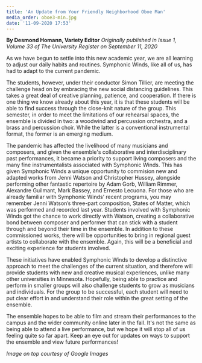 ```yaml
---
title: 'An Update from Your Friendly Neighborhood Oboe Man'
media_order: oboe3-min.jpg
date: '11-09-2020 17:53'
---
```


**By Desmond Homann, Variety Editor** _Originally published in Issue 1, Volume 33 of The University Register on September 11, 2020_

As we have begun to settle into this new academic year, we are all learning to adjust our daily habits and routines. Symphonic Winds, like all of us, has had to adapt to the current pandemic.

The students, however, under their conductor Simon Tillier, are meeting the challenge head on by embracing the new social distancing guidelines. This takes a great deal of creative planning, patience, and cooperation. If there is one thing we know already about this year, it is that these students will be able to find success through the close-knit nature of the group. This semester, in order to meet the limitations of our rehearsal spaces, the ensemble is divided in two: a woodwind and percussion orchestra, and a brass and percussion choir. While the latter is a conventional instrumental format, the former is an emerging medium.

The pandemic has affected the livelihood of many musicians and composers, and given the ensemble's collaborative and interdisciplinary past performances, it became a priority to support living composers and the many fine instrumentalists associated with Symphonic Winds. This has given Symphonic Winds a unique opportunity to commision new and adapted works from Jenni Watson and Christopher Hussey, alongside performing other fantastic repertoire by Adam Gorb, William Rimmer, Alexandre Guilmant, Mark Bassey, and Ernesto Lecuona. For those who are already familiar with Symphonic Winds’ recent programs, you may remember Jenni Watson’s three-part composition, States of Matter, which was performed and recorded last year. Students involved with Symphonic Winds got the chance to work directly with Watson, creating a collaborative bond between composer and performer that can stick with a student through and beyond their time in the ensemble. In addition to these commissioned works, there will be opportunities to bring in regional guest artists to collaborate with the ensemble. Again, this will be a beneficial and exciting experience for students involved. 

These initiatives have enabled Symphonic Winds to develop a distinctive approach to meet the challenges of the current situation, and therefore will provide students with new and creative musical experiences, unlike many other universities in Minnesota. Hopefully, being able to practice and perform in smaller groups will also challenge students to grow as musicians and individuals. For the group to be successful, each student will need to put clear effort in and understand their role within the great setting of the ensemble.

The ensemble hopes to be able to film and stream their performances to the campus and the wider community online later in the fall. It's not the same as being able to attend a live performance, but we hope it will stop all of us feeling quite so far apart. Keep an eye out for updates on ways to support the ensemble and view future performances!

_Image on top courtesy of Google Images_